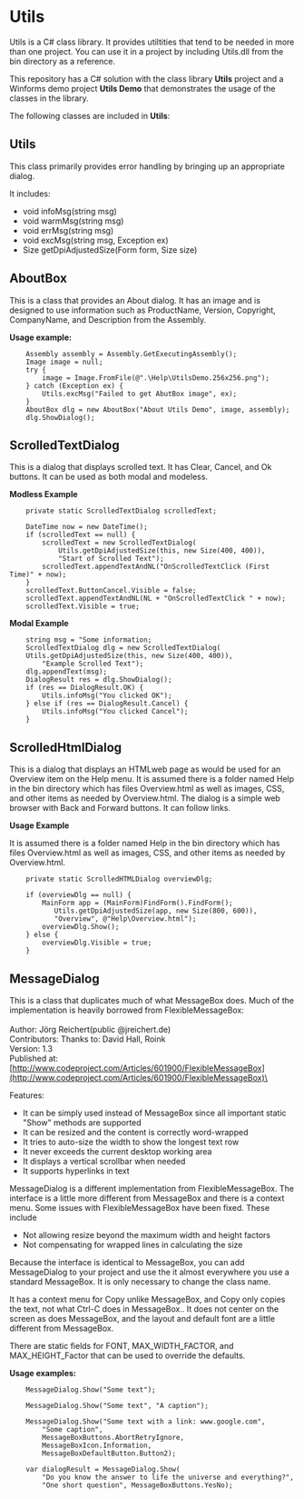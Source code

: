 # Utils

Utils is a C\# class library. It provides utiltities that tend to be needed in more than one project. You can use it in a project by including Utils.dll from the bin directory as a reference.

This repository has a C# solution with the class library **Utils** project and a Winforms demo project **Utils Demo** that demonstrates the usage of the classes in the library.

The following classes are included in **Utils**:

## Utils

This class primarily provides error handling by bringing up an appropriate dialog.

It includes:

-   void infoMsg(string msg)
-   void warmMsg(string msg)
-   void errMsg(string msg)
-   void excMsg(string msg, Exception ex)
-   Size getDpiAdjustedSize(Form form, Size size)

## AboutBox

This is a class that provides an About dialog. It has an image and is
designed to use information such as ProductName, Version, Copyright, CompanyName, and Description from the Assembly.

**Usage example:**

        Assembly assembly = Assembly.GetExecutingAssembly();
        Image image = null; 
        try { 
            image = Image.FromFile(@".\Help\UtilsDemo.256x256.png");
        } catch (Exception ex) { 
            Utils.excMsg("Failed to get AbutBox image", ex);
        }
        AboutBox dlg = new AboutBox("About Utils Demo", image, assembly);  
        dlg.ShowDialog();

## ScrolledTextDialog

This is a dialog that displays scrolled text. It has Clear, Cancel, and
Ok buttons. It can be used as both modal and modeless.

**Modless Example**

        private static ScrolledTextDialog scrolledText;

        DateTime now = new DateTime();
        if (scrolledText == null) {
            scrolledText = new ScrolledTextDialog(
                Utils.getDpiAdjustedSize(this, new Size(400, 400)),
                "Start of Scrolled Text");
            scrolledText.appendTextAndNL("OnScrolledTextClick (First Time)" + now);
        }
        scrolledText.ButtonCancel.Visible = false;
        scrolledText.appendTextAndNL(NL + "OnScrolledTextClick " + now);
        scrolledText.Visible = true; 

**Modal Example**

        string msg = "Some information;
        ScrolledTextDialog dlg = new ScrolledTextDialog(
        Utils.getDpiAdjustedSize(this, new Size(400, 400)),
            "Example Scrolled Text");
        dlg.appendText(msg);
        DialogResult res = dlg.ShowDialog();
        if (res == DialogResult.OK) {
            Utils.infoMsg("You clicked OK");
        } else if (res == DialogResult.Cancel) {
            Utils.infoMsg("You clicked Cancel");
        }

## ScrolledHtmlDialog

This is a dialog that displays an HTMLweb page as would be used for an
Overview item on the Help menu. It is assumed there is a folder named
Help in the bin directory which has files Overview.html as well as
images, CSS, and other items as needed by Overview.html. The dialog is a
simple web browser with Back and Forward buttons. It can follow links.

**Usage Example**

It is assumed there is a folder named Help in the bin directory which has files Overview.html as well as images, CSS, and other items as needed by Overview.html. 

        private static ScrolledHTMLDialog overviewDlg;
      
        if (overviewDlg == null) {
            MainForm app = (MainForm)FindForm().FindForm();
               Utils.getDpiAdjustedSize(app, new Size(800, 600)),
               "Overview", @"Help\Overview.html");
            overviewDlg.Show();
        } else {
            overviewDlg.Visible = true;
        }

## MessageDialog

This is a class that duplicates much of what MessageBox does. Much of
the implementation is heavily borrowed from FlexibleMessageBox:\
 \
 Author: Jörg Reichert(public @jreichert.de)\
 Contributors: Thanks to: David Hall, Roink\
 Version: 1.3\
 Published
at: [http://www.codeproject.com/Articles/601900/FlexibleMessageBox](http://www.codeproject.com/Articles/601900/FlexibleMessageBox)\
 
 Features:
 - It can be simply used instead of MessageBox since all important
static "Show" methods are supported
 - It can be resized and the content is correctly word-wrapped
 - It tries to auto-size the width to show the longest text row
 - It never exceeds the current desktop working area
 - It displays a vertical scrollbar when needed
 - It supports hyperlinks in text

MessageDialog is a different implementation from FlexibleMessageBox. The interface is a little more different from MessageBox and there is a context menu. Some issues with FlexibleMessageBox have been fixed. These include 

- Not allowing resize beyond the maximum width and height factors
- Not compensating for wrapped lines in calculating the size 

Because the interface is identical to MessageBox, you can add
MessageDialog to your project and use the it almost everywhere you use a
standard MessageBox. It is only necessary to change the class name.

It has a context menu for Copy unlike MessageBox, and Copy only copies
the text, not what Ctrl-C does in MessageBox.. It does not center on the
screen as does MessageBox, and the layout and default font are a little
different from MessageBox.

There are static fields for FONT, MAX\_WIDTH\_FACTOR, and
MAX\_HEIGHT\_Factor that can be used to override the defaults.

**Usage examples:**

        MessageDialog.Show("Some text");

        MessageDialog.Show("Some text", "A caption");

        MessageDialog.Show("Some text with a link: www.google.com",
            "Some caption",
            MessageBoxButtons.AbortRetryIgnore, 
            MessageBoxIcon.Information, 
            MessageBoxDefaultButton.Button2);

        var dialogResult = MessageDialog.Show(
            "Do you know the answer to life the universe and everything?",
            "One short question", MessageBoxButtons.YesNo);
